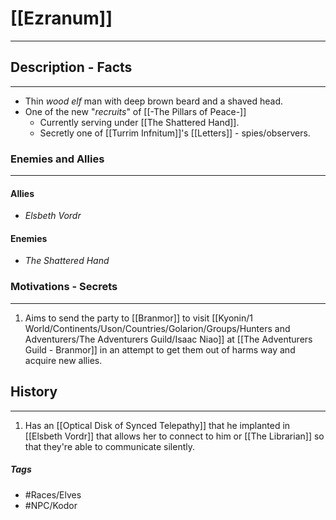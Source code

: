 # [[Ezranum]] 
---
## Description - Facts
---
- Thin *wood elf* man with deep brown beard and a shaved head. 
- One of the new "*recruits*" of [[-The Pillars of Peace-]]
	- Currently serving under [[The Shattered Hand]].
	- Secretly one of [[Turrim Infnitum]]'s [[Letters]] - spies/observers.

### Enemies and Allies
---
#### Allies
- *Elsbeth Vordr*
#### Enemies
- *The Shattered Hand*

### Motivations - Secrets
---
1. Aims to send the party to [[Branmor]] to visit [[Kyonin/1 World/Continents/Uson/Countries/Golarion/Groups/Hunters and Adventurers/The Adventurers Guild/Isaac Niao]] at [[The Adventurers Guild - Branmor]] in an attempt to get them out of harms way and acquire new allies.

## History
---
1. Has an [[Optical Disk of Synced Telepathy]] that he implanted in [[Elsbeth Vordr]] that allows her to connect to him or [[The Librarian]] so that they're able to communicate silently.

##### Tags
- #Races/Elves 
- #NPC/Kodor